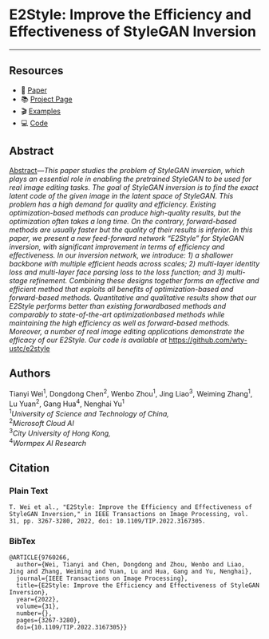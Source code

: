 # E2Style: Improve the Efficiency and Effectiveness of StyleGAN Inversion
---

## Resources

- 📃 [Paper](https://wty-ustc.github.io/inversion/paper/E2Style.pdf)
- 📚 [Project Page](https://wty-ustc.github.io/inversion)
- 🎬 [Examples](https://youtu.be/gJwFgdRHK0M)
- 💻 [Code](https://github.com/wty-ustc/e2style)

## Abstract

[Abstract](https://wty-ustc.github.io/inversion/paper/E2Style.pdf)—*This paper studies the problem of StyleGAN inversion, which plays an essential role in enabling the pretrained
StyleGAN to be used for real image editing tasks. The goal of
StyleGAN inversion is to find the exact latent code of the given
image in the latent space of StyleGAN. This problem has a high
demand for quality and efficiency. Existing optimization-based
methods can produce high-quality results, but the optimization
often takes a long time. On the contrary, forward-based methods
are usually faster but the quality of their results is inferior. In
this paper, we present a new feed-forward network “E2Style”
for StyleGAN inversion, with significant improvement in terms
of efficiency and effectiveness. In our inversion network, we
introduce: 1) a shallower backbone with multiple efficient heads
across scales; 2) multi-layer identity loss and multi-layer face
parsing loss to the loss function; and 3) multi-stage refinement.
Combining these designs together forms an effective and efficient method that exploits all benefits of optimization-based
and forward-based methods. Quantitative and qualitative results
show that our E2Style performs better than existing forwardbased methods and comparably to state-of-the-art optimizationbased methods while maintaining the high efficiency as well
as forward-based methods. Moreover, a number of real image
editing applications demonstrate the efficacy of our E2Style. Our
code is available at* https://github.com/wty-ustc/e2style

## Authors
Tianyi Wei<sup>1</sup>,
Dongdong Chen<sup>2</sup>,
Wenbo Zhou<sup>1</sup>,
Jing Liao<sup>3</sup>,
Weiming Zhang<sup>1</sup>, 
Lu Yuan<sup>2</sup>, 
Gang Hua<sup>4</sup>, 
Nenghai Yu<sup>1</sup> <br>
<sup>1</sup>*University of Science and Technology of China,*<br>
<sup>2</sup>*Microsoft Cloud AI*<br>
<sup>3</sup>*City University of Hong Kong,*<br>
<sup>4</sup>*Wormpex AI Research*

## Citation

### Plain Text

```
T. Wei et al., "E2Style: Improve the Efficiency and Effectiveness of StyleGAN Inversion," in IEEE Transactions on Image Processing, vol. 31, pp. 3267-3280, 2022, doi: 10.1109/TIP.2022.3167305.
```

### BibTex

```
@ARTICLE{9760266,
  author={Wei, Tianyi and Chen, Dongdong and Zhou, Wenbo and Liao, Jing and Zhang, Weiming and Yuan, Lu and Hua, Gang and Yu, Nenghai},
  journal={IEEE Transactions on Image Processing}, 
  title={E2Style: Improve the Efficiency and Effectiveness of StyleGAN Inversion}, 
  year={2022},
  volume={31},
  number={},
  pages={3267-3280},
  doi={10.1109/TIP.2022.3167305}}
```